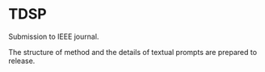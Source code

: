 # TDSP
Submission to IEEE journal.

The structure of method and the details of textual prompts are prepared to release.

